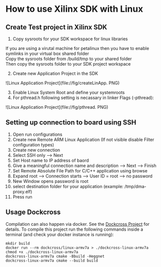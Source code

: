 # How to use Xilinx SDK with Linux

## Create Test project in Xilinx SDK

01. Copy sysroots for your SDK workspace for linux libraries

If you are using a virutal machine for petalinux then you have to enable symlinks in your virtual box shared folder  
Copy the sysroots folder from <plnx-proj-root>/build/tmp to your shared folder  
Then copy the sysroots folder to your SDK project workspace

02. Create new Application Project in the SDK  

![Linux Application Project](file://fig/createLinApp. PNG)

03. Enable Linux System Root and define your systemroots 
04. For pthread.h following setting is necassary in linker Flags (-pthread):  

![Linux Application Project](file://fig/pthread. PNG)

## Setting up connection to board using SSH 

01. Open run configurations 
02. Create new Remote ARM Linux Application (If not visible disable Filter configuration types)
03. Create new connection 
04. Select SSH only --> Next 
05. Set Host name to IP address of baord 
06. Give a meaningful connection name and description --> Next --> Finish
07. Set Remote Absolute File Path for C/C++ application using browse 
08. Expand root --> Connection starts --> User ID = root --> no password 
09. New Window opens password is root 
10. select destination folder for your application (example: /tmp/dma-proxy.elf)
10. Press run


## Usage Dockcross

Compilation can also happen via docker. See the [Dockcross Project](https://github.com/dockcross/dockcross) for details.
To compile this project run the following commands inside a terminal (and check your docker instance is running):

````shell script
mkdir build
docker run --rm dockcross/linux-armv7a > ./dockcross-linux-armv7a
chmod +x ./dockcross-linux-armv7a
dockcross-linux-armv7a cmake -Bbuild -Heggnet
dockcross-linux-armv7a cmake --build build
````
